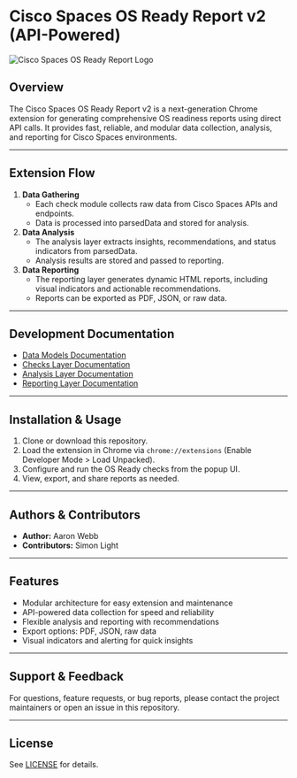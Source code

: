 # Cisco Spaces OS Ready Report v2 (API-Powered)

![Cisco Spaces OS Ready Report Logo](OS_Ready_Headline.png)

## Overview

The Cisco Spaces OS Ready Report v2 is a next-generation Chrome extension for generating comprehensive OS readiness reports using direct API calls. It provides fast, reliable, and modular data collection, analysis, and reporting for Cisco Spaces environments.

---

## Extension Flow

1. **Data Gathering**
   - Each check module collects raw data from Cisco Spaces APIs and endpoints.
   - Data is processed into parsedData and stored for analysis.
2. **Data Analysis**
   - The analysis layer extracts insights, recommendations, and status indicators from parsedData.
   - Analysis results are stored and passed to reporting.
3. **Data Reporting**
   - The reporting layer generates dynamic HTML reports, including visual indicators and actionable recommendations.
   - Reports can be exported as PDF, JSON, or raw data.

---


## Development Documentation

- [Data Models Documentation](./README_DATA_MODELS.md)
- [Checks Layer Documentation](./README_CHECKS.md)
- [Analysis Layer Documentation](./README_ANALYSIS.md)
- [Reporting Layer Documentation](./README_REPORTING.md)

---

## Installation & Usage

1. Clone or download this repository.
2. Load the extension in Chrome via `chrome://extensions` (Enable Developer Mode > Load Unpacked).
3. Configure and run the OS Ready checks from the popup UI.
4. View, export, and share reports as needed.

---

## Authors & Contributors

- **Author:** Aaron Webb
- **Contributors:** Simon Light

---

## Features

- Modular architecture for easy extension and maintenance
- API-powered data collection for speed and reliability
- Flexible analysis and reporting with recommendations
- Export options: PDF, JSON, raw data
- Visual indicators and alerting for quick insights

---

## Support & Feedback

For questions, feature requests, or bug reports, please contact the project maintainers or open an issue in this repository.

---

## License

See [LICENSE](./LICENSE) for details.

